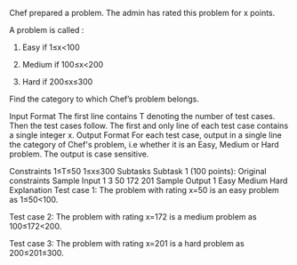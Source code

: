 Chef prepared a problem. The admin has rated this problem for x points.

A problem is called :

1) Easy if 1≤x<100

2) Medium if 100≤x<200

3) Hard if 200≤x≤300

Find the category to which Chef’s problem belongs.

Input Format
The first line contains T denoting the number of test cases. Then the test cases follow.
The first and only line of each test case contains a single integer x.
Output Format
For each test case, output in a single line the category of Chef's problem, i.e whether it is an Easy, Medium or Hard problem. The output is case sensitive.

Constraints
1≤T≤50
1≤x≤300
Subtasks
Subtask 1 (100 points): Original constraints
Sample Input 1 
3
50
172
201
Sample Output 1 
Easy
Medium
Hard
Explanation
Test case 1: The problem with rating x=50 is an easy problem as 1≤50<100.

Test case 2: The problem with rating x=172 is a medium problem as 100≤172<200.

Test case 3: The problem with rating x=201 is a hard problem as 200≤201≤300.
